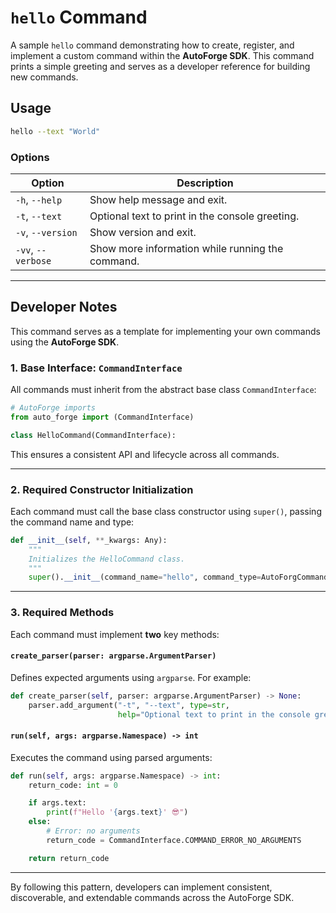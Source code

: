 # `hello` Command

A sample `hello` command demonstrating how to create, register, and implement a custom command within the **AutoForge
SDK**. This command prints a simple greeting and serves as a developer reference for building new commands.

## Usage

```bash
hello --text "World"
```

### Options

| Option             | Description                                      |
|--------------------|--------------------------------------------------|
| `-h`, `--help`     | Show help message and exit.                      |
| `-t`, `--text`     | Optional text to print in the console greeting.  |
| `-v`, `--version`  | Show version and exit.                           |
| `-vv`, `--verbose` | Show more information while running the command. |

---

## Developer Notes

This command serves as a template for implementing your own commands using the **AutoForge SDK**.

### 1. Base Interface: `CommandInterface`

All commands must inherit from the abstract base class `CommandInterface`:

```python
# AutoForge imports
from auto_forge import (CommandInterface)

class HelloCommand(CommandInterface):
```

This ensures a consistent API and lifecycle across all commands.

---

### 2. Required Constructor Initialization

Each command must call the base class constructor using `super()`, passing the command name and type:

```python
def __init__(self, **_kwargs: Any):
    """
    Initializes the HelloCommand class.
    """
    super().__init__(command_name="hello", command_type=AutoForgCommandType.MISCELLANEOUS)
```

---

### 3. Required Methods

Each command must implement **two** key methods:

#### `create_parser(parser: argparse.ArgumentParser)`

Defines expected arguments using `argparse`. For example:

```python
def create_parser(self, parser: argparse.ArgumentParser) -> None:
    parser.add_argument("-t", "--text", type=str,
                        help="Optional text to print in the console greeting.")
```

#### `run(self, args: argparse.Namespace) -> int`

Executes the command using parsed arguments:

```python
def run(self, args: argparse.Namespace) -> int:
    return_code: int = 0

    if args.text:
        print(f"Hello '{args.text}' 😎")
    else:
        # Error: no arguments
        return_code = CommandInterface.COMMAND_ERROR_NO_ARGUMENTS

    return return_code
```

---

By following this pattern, developers can implement consistent, discoverable, and extendable commands across the
AutoForge SDK.
